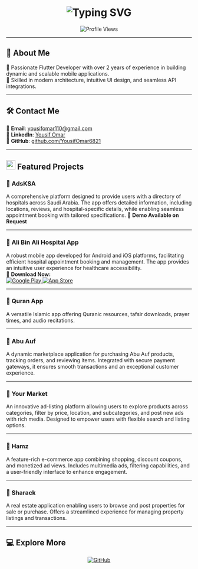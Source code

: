 <h1 align="center">
   <img src="https://readme-typing-svg.herokuapp.com?font=Fira+Code&pause=1000&color=3ADFF5&width=435&lines=Hi+There+%F0%9F%91%8B;I'm+Yousif+Omar+%F0%9F%98%8E;Mid-Level+Flutter+Developer+" alt="Typing SVG" />
</h1>

<div align="center">
   <img src="https://komarev.com/ghpvc/?username=YousifOmar6821&label=Profile+Views&color=3ADFF5&style=flat-square" alt="Profile Views">
</div>

---

## 🚀 **About Me**
🎯 Passionate Flutter Developer with over 2 years of experience in building dynamic and scalable mobile applications.  
🌟 Skilled in modern architecture, intuitive UI design, and seamless API integrations.  

---

## 🛠️ **Contact Me**
📧 **Email**: [yousifomar110@gmail.com](mailto:yousifomar110@gmail.com)  
🔗 **LinkedIn**: [Yousif Omar](https://www.linkedin.com/in/yousif-omar/)  
🐙 **GitHub**: [github.com/YousifOmar6821](https://github.com/YousifOmar6821)

---

## <img src="https://media2.giphy.com/media/QssGEmpkyEOhBCb7e1/giphy.gif?cid=ecf05e47a0n3gi1bfqntqmob8g9aid1oyj2wr3ds3mg700bl&rid=giphy.gif" width="25"> **Featured Projects**

### 🔹 **AdsKSA**
A comprehensive platform designed to provide users with a directory of hospitals across Saudi Arabia. The app offers detailed information, including locations, reviews, and hospital-specific details, while enabling seamless appointment booking with tailored specifications.
🔗 **Demo Available on Request**

---

### 🔹 **Ali Bin Ali Hospital App**
A robust mobile app developed for Android and iOS platforms, facilitating efficient hospital appointment booking and management. The app provides an intuitive user experience for healthcare accessibility.  
📱 **Download Now:**  
<a href="https://play.google.com/store/apps/details?id=com.we_are_devs.abah.abah" target="_blank">
   <img src="https://img.shields.io/badge/Get%20it%20on-Google%20Play-blue?style=for-the-badge&logo=google-play" alt="Google Play">
</a>
<a href="https://apps.apple.com/eg/app/ali-bin-ali-hospital/id6478157039" target="_blank">
   <img src="https://img.shields.io/badge/Download%20on-the%20App%20Store-black?style=for-the-badge&logo=apple" alt="App Store">
</a>

---

### 🔹 **Quran App**
A versatile Islamic app offering Quranic resources, tafsir downloads, prayer times, and audio recitations.

---

### 🔹 **Abu Auf**
A dynamic marketplace application for purchasing Abu Auf products, tracking orders, and reviewing items. Integrated with secure payment gateways, it ensures smooth transactions and an exceptional customer experience.


---

### 🔹 **Your Market**
An innovative ad-listing platform allowing users to explore products across categories, filter by price, location, and subcategories, and post new ads with rich media. Designed to empower users with flexible search and listing options.

---

### 🔹 **Hamz**
A feature-rich e-commerce app combining shopping, discount coupons, and monetized ad views. Includes multimedia ads, filtering capabilities, and a user-friendly interface to enhance engagement.

---

### 🔹 **Sharack**
A real estate application enabling users to browse and post properties for sale or purchase. Offers a streamlined experience for managing property listings and transactions.

---

## 💻 **Explore More**
<p align="center">
   <a href="https://github.com/YousifOmar6821" target="_blank">
      <img src="https://img.shields.io/badge/Visit%20My-GitHub-%2312100E?style=for-the-badge&logo=github&logoColor=white" alt="GitHub">
   </a>
</p>
